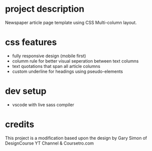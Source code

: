 # project description
Newspaper article page template using CSS Multi-column layout.

# css features
- fully responsive design (mobile first)
- columm rule for better visual seperation between text columns
- text quotations that span all article columns
- custom underline for headings using pseudo-elements

# dev setup
- vscode with live sass compiler 

# credits
This project is a modification based upon the design by Gary Simon of DesignCourse YT Channel & Coursetro.com

